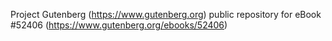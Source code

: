 Project Gutenberg (https://www.gutenberg.org) public repository for
eBook #52406 (https://www.gutenberg.org/ebooks/52406)
